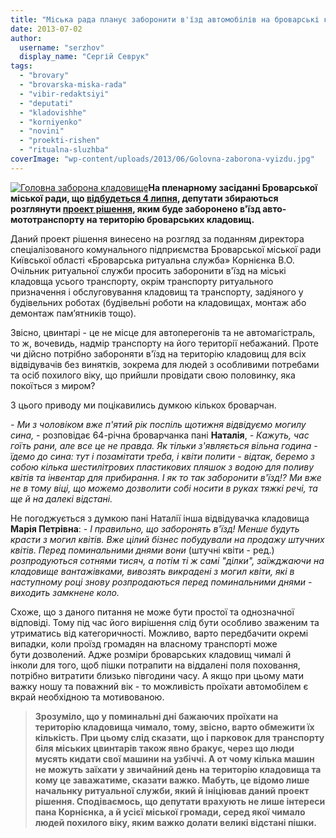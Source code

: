```yaml
---
title: "Міська рада планує заборонити в'їзд автомобілів на броварські кладовища"
date: 2013-07-02
author: 
  username: "serzhov"
  display_name: "Сергій Севрук"
tags: 
  - "brovary"
  - "brovarska-miska-rada"
  - "vibir-redaktsiyi"
  - "deputati"
  - "kladovishhe"
  - "korniyenko"
  - "novini"
  - "proekti-rishen"
  - "ritualna-sluzhba"
coverImage: "wp-content/uploads/2013/06/Golovna-zaborona-vyizdu.jpg"
---
```


[![Головна заборона кладовище](https://mpz.brovary.org/wp-content/uploads/2013/06/Golovna-zaborona-kladovishhe.jpg)](https://mpz.brovary.org/wp-content/uploads/2013/06/Golovna-zaborona-kladovishhe.jpg)**На пленарному засіданні Броварської міської ради, що [відбудеться 4 липня](https://mpz.brovary.org/4-lipnya-vidbudetsya-36-a-chergova-sesiya-brovarskoyi-miskoyi-radi/), депутати збираються розглянути [проект рішення](https://docs.brovary.org/p7705/04.07.2013), яким буде заборонено в'їзд авто-мототранспорту на територію броварських кладовищ.**

Даний проект рішення винесено на розгляд за поданням директора спеціалізованого комунального підприємства Броварської міської ради Київської області «Броварська ритуальна служба» Корнієнка В.О. Очільник ритуальної служби просить заборонити в'їзд на міські кладовща усього транспорту, окрім транспорту ритуального призначення і обслуговування кладовищ та транспорту, задіяного у будівельних роботах (будівельні роботи на кладовищах, монтаж або демонтаж пам’ятників тощо).

Звісно, цвинтарі - це не місце для автоперегонів та не автомагістраль, то ж, вочевидь, надмір транспорту на його території небажаний. Проте чи дійсно потрібно забороняти в'їзд на територію кладовищ для всіх відвідувачів без винятків, зокрема для людей з особливими потребами та осіб похилого віку, що прийшли провідати свою половинку, яка покоїться з миром?

З цього приводу ми поцікавились думкою кількох броварчан.

_\- Ми з чоловіком вже п'ятий рік поспіль щотижня відвідуємо могилу сина, -_ розповідає 64-річна броварчанка пані **Наталія**, _- Кажуть, час гоїть рани, але все це не правда. Як тільки з'являється вільна година - їдемо до сина: тут і позамітати треба, і квіти полити - відтак, беремо з собою кілька шестилітрових пластикових пляшок з водою для поливу квітів та інвентар для прибирання. І як то так заборонити в'їзд!? Ми вже не в тому віці, що можемо дозволити собі носити в руках тяжкі речі, та ще й на далекі відстані._

Не погоджується з думкою пані Наталії інша відвідувачка кладовища **Марія Петрівна**: - _І правильно, що заборонять в'їзд! Менше будуть красти з могил квітів. Вже цілий бізнес побудували на продажу штучних квітів. Перед поминальними днями вони_ (штучні квіти - ред.) _розпродуються сотнями тисяч, а потім ті ж самі "ділки", заїжджаючи на кладовище вантажівками, вивозять викрадені з могил квіти, які в наступному році знову розпродаються перед поминальними днями - виходить замкнене коло._ 

Схоже, що з даного питання не може бути простої та однозначної відповіді. Тому під час його вирішення слід бути особливо зваженим та утриматись від категоричності. Можливо, варто передбачити окремі випадки, коли проїзд громадян на власному транспорті може бути дозволений. Адже розміри броварських кладовищ чималі й інколи для того, щоб пішки потрапити на віддалені поля поховання, потрібно витратити близько півгодини часу. А якщо при цьому мати важку ношу та поважний вік - то можливість проїхати автомобілем є вкрай необхідною та мотивованою.

> **Зрозуміло, що у поминальні дні бажаючих проїхати на територію кладовища чимало, тому, звісно, варто обмежити їх кількість. При цьому слід сказати, що і парковок для транспорту біля міських цвинтарів також явно бракує, через що люди мусять кидати свої машини на узбіччі. А от чому кілька машин не можуть заїхати у звичайний день на територію кладовища та кому це заважатиме, сказати важко. Мабуть, це відомо лише начальнку ритуальної служби, який й ініціював даний проект рішення. Сподіваємось, що депутати врахують не лише інтереси пана Корнієнка, а й усієї міської громади, серед якої чимало людей похилого віку, яким важко долати великі відстані пішки.**
